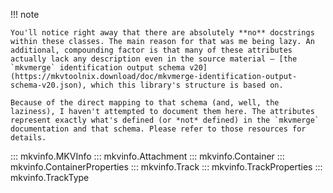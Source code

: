 !!! note

    You'll notice right away that there are absolutely **no** docstrings within these classes. The main reason for that was me being lazy. An additional, compounding factor is that many of these attributes actually lack any description even in the source material – [the `mkvmerge` identification output schema v20](https://mkvtoolnix.download/doc/mkvmerge-identification-output-schema-v20.json), which this library's structure is based on.

    Because of the direct mapping to that schema (and, well, the laziness), I haven't attempted to document them here. The attributes represent exactly what's defined (or *not* defined) in the `mkvmerge` documentation and that schema. Please refer to those resources for details.

::: mkvinfo.MKVInfo
::: mkvinfo.Attachment
::: mkvinfo.Container
::: mkvinfo.ContainerProperties
::: mkvinfo.Track
::: mkvinfo.TrackProperties
::: mkvinfo.TrackType

